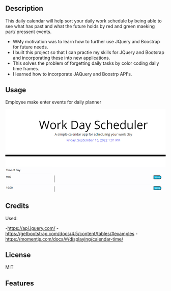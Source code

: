 # <Daily Calendar>

## Description

This daily calendar will help sort your daily work schedule by being able to see what has past and what the future holds by red and green maeking part/ pressent events.

- WMy motivation was to learn how to further use JQuery and Boostrap for future needs.
- I built this project so that I can practie my skills for JQuery and Bootsrap and incorporating these into new applications.
- This solves the problem of forgetting daily tasks by color coding daily time frames.
- I learned how to incorporate JAQuery and Boostrp API's.

## Usage
Employee make enter events for daily planner

![screenshot of daily planner showing date/timestamp](./readME%20SH.png)


## Credits

Used:

-https://api.jquery.com/
-https://getbootstrap.com/docs/4.5/content/tables/#examples
-https://momentjs.com/docs/#/displaying/calendar-time/

## License

MIT

## Features

